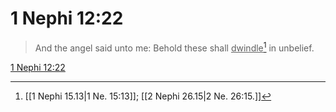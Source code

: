 # 1 Nephi 12:22

> And the angel said unto me: Behold these shall <u>dwindle</u>[^a] in unbelief.

[1 Nephi 12:22](https://www.churchofjesuschrist.org/study/scriptures/bofm/1-ne/12?lang=eng&id=p22#p22)


[^a]: [[1 Nephi 15.13|1 Ne. 15:13]]; [[2 Nephi 26.15|2 Ne. 26:15.]]
